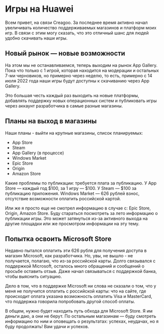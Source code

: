 # Игры на Huawei

Всем привет, на связи Creagoo. За последнее время активно начал увеличивать количество поддерживаемых
магазинов и платформ моих игр. В связи с этим могу сказать, что это отличный шанс для людей удобно скачивать наши
игры.

## Новый рынок — новые возможности

На этом мы не останавливаемся, теперь выходим на рынок App Gallery. Пока что только с 1 игрой, которая находится на
модерации и остальных 7-ми черновиков, но примерно через неделю, то есть, примерно с 14 июля 2022 года наши игры
будут доступны к скачиванию через App Gallery.

Это большая честь каждый раз выходить на новые платформы, добавлять поддержку новых операционных систем и публиковать
игры через аккаунт разработчика в самые разные магазины.

## Планы на выход в магазины

Наши планы - выйти на крупные магазины, список планируемых:

<ul>
<li>App Store</li>
<li>Steam</li>
<li>App Gallery (в процессе)</li>
<li>Windows Market</li>
<li>Epic Store</li>
<li>Origin</li>
<li>Amazon Store</li>
</ul>

Какие проблемы по публикации: требуется плата за публикацию. У App Store — каждый год $100, за 1 игру — $100. У Steam
— $100 за публикацию приложения. Windows Market — 626 рублей взнос, отсутствие возможности оплатить российской
картой.

Или же я просто еще не смотрел информацию в случае с: Epic Store, Origin, Amazon Store. Буду стараться посмотреть за
лето информацию о публикации игры. Это может затянуться из-за активного выхода на другие площадки или же просмотром
информации на эту тему.

## Попытка освоить Microsoft Store

Недавно пытался оплатить эти 626 рубля для получения доступа в магазин Microsoft, как разработчика. Но, увы, не вышло - не получается, полагаю, что из-за российской карты. Долго связывался с поддержкой Microsoft, осталось много
обращений и сообщений о просьбе оставить отзыв. Даже начал связываться с поддержкой банка, чтобы выяснить ситуацию.

Дело в том, что в поддержке Microsoft ни слова не сказали о том, что у меня не получится оплатить с российской карты:
что на сайте, где происходит оплата указана возможность оплатить Visa и MasterCard, что поддержка говорила
попробовать другой способ оплаты.

В общем, нужно будет находить путь обхода для Microsoft Store. Я им деньги даю, а они не берут. По остальным
магазинам — буду смотреть информацию по ним и оповещать о результатах: успехах, неудачах, но я буду продолжать! Вам
удачи и успехов.
